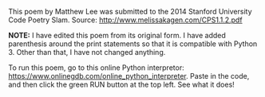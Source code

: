 This poem by Matthew Lee was submitted to the 2014 Stanford University Code Poetry Slam. 
Source: http://www.melissakagen.com/CPS1.1.2.pdf 

**NOTE:** I have edited this poem from its original form. I have added parenthesis around the print statements so that it is compatible with Python 3. Other than that, I have not changed anything.

To run this poem, go to this online Python interpretor: https://www.onlinegdb.com/online_python_interpreter. Paste in the code, and then click the green RUN button at the top left. See what it does!
